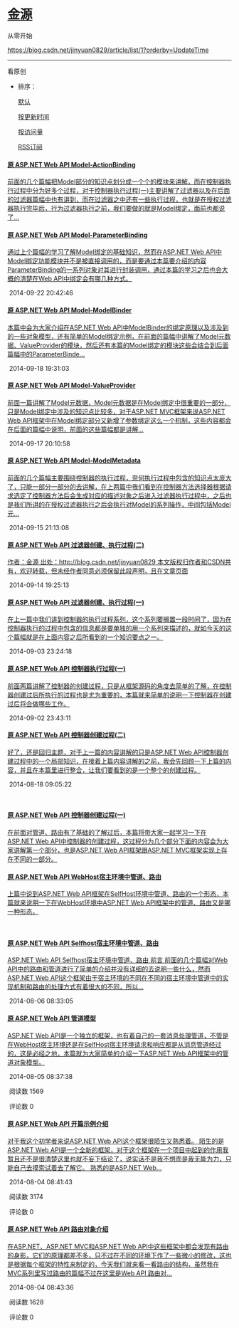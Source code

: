 



#  				[金源](https://blog.csdn.net/jinyuan0829)

从零开始

https://blog.csdn.net/jinyuan0829/article/list/1?orderby=UpdateTime





---

看原创

- 排序：

  [默认](https://blog.csdn.net/jinyuan0829/article/list)

  [按更新时间](javascript:void(0);)

  [按访问量](https://blog.csdn.net/jinyuan0829/article/list?orderby=ViewCount)

  [ RSS订阅](https://blog.csdn.net/jinyuan0829/rss/list)     

####          [         原        ASP.NET Web API Model-ActionBinding      ](https://blog.csdn.net/JinYuan0829/article/details/39556593)     

​       [          前面的几个篇幅把Model部分的知识点划分成一个个的模块来讲解，而在控制器执行过程中分为好多个过程，对于控制器执行过程(一)主要讲解了过滤器以及在后面的过滤器篇幅中也有讲到，而在过滤器之中还有一些执行过程，也就是在授权过滤器执行完毕后，行为过滤器执行之前，我们要做的就是Model绑定，面前也都说了...       ](https://blog.csdn.net/JinYuan0829/article/details/39556593)     

   

####          [         原        ASP.NET Web API Model-ParameterBinding      ](https://blog.csdn.net/JinYuan0829/article/details/39481611)

​       [         通过上个篇幅的学习了解Model绑定的基础知识，然而在ASP.NET Web  API中Model绑定功能模块并不是被直接调用的，而是要通过本篇要介绍的内容ParameterBinding的一系列对象对其进行封装调用，通过本篇的学习之后也会大概的清楚在Web  API中绑定会有哪几种方式。      ](https://blog.csdn.net/JinYuan0829/article/details/39481611)     

​         2014-09-22 20:42:46       

 

####          [         原        ASP.NET Web API Model-ModelBinder      ](https://blog.csdn.net/JinYuan0829/article/details/39377095)     

​       [         本篇中会为大家介绍在ASP.NET Web  API中ModelBinder的绑定原理以及涉及到的一些对象模型，还有简单的Model绑定示例，在前面的篇幅中讲解了Model元数据、ValueProvider的模块，然后还有本篇的Model绑定的模块这些会结合到后面篇幅中的ParameterBinde...       ](https://blog.csdn.net/JinYuan0829/article/details/39377095)     

​         2014-09-18 19:31:03       

 

####          [         原        ASP.NET Web API Model-ValueProvider      ](https://blog.csdn.net/JinYuan0829/article/details/39347345)     

​       [          前面一篇讲解了Model元数据，Model元数据是在Model绑定中很重要的一部分，只是Model绑定中涉及的知识点比较多，对于ASP.NET  MVC框架来说ASP.NET Web  API框架中在Model绑定部分又新增了参数绑定这么一个机制，这些内容都会在后面的篇幅中说明，前面的这些篇幅都是讲解...      ](https://blog.csdn.net/JinYuan0829/article/details/39347345)     

​         2014-09-17 20:10:58       

 

####          [         原        ASP.NET Web API Model-ModelMetadata      ](https://blog.csdn.net/JinYuan0829/article/details/39298513)     

​       [          前面的几个篇幅主要围绕控制器的执行过程，奈何执行过程中包含的知识点太庞大了，只能一部分一部分的去讲解，在上两篇中我们看到在控制器方法选择器根据请求选定了控制器方法后会生成对应的描述对象之后进入过滤器执行过程中，之后也是我们所讲的在授权过滤器执行之后会执行对Model的系列操作，中间包括Model元...       ](https://blog.csdn.net/JinYuan0829/article/details/39298513)     

​         2014-09-15 21:13:08       



 

####          [         原        ASP.NET Web API 过滤器创建、执行过程(二)      ](https://blog.csdn.net/JinYuan0829/article/details/39272101)     

​       [         作者：金源  出处：http://blog.csdn.net/jinyuan0829 本文版权归作者和CSDN共有，欢迎转载，但未经作者同意必须保留此段声明，且在文章页面      ](https://blog.csdn.net/JinYuan0829/article/details/39272101)     

​         2014-09-14 19:25:13       

 

####          [         原        ASP.NET Web API 过滤器创建、执行过程(一)      ](https://blog.csdn.net/JinYuan0829/article/details/39036065)     

​       [         在上一篇中我们讲到控制器的执行过程系列，这个系列要搁置一段时间了，因为在控制器执行的过程中包含的信息都是要单独的用一个系列来描述的，就如今天的这个篇幅就是在上面内容之后所看到的一个知识要点之一。      ](https://blog.csdn.net/JinYuan0829/article/details/39036065)     

​         2014-09-03 23:24:18       



 

####          [         原        ASP.NET Web API 控制器执行过程(一)      ](https://blog.csdn.net/JinYuan0829/article/details/39014217)     

​       [         前面两篇讲解了控制器的创建过程，只是从框架源码的角度去简单的了解，在控制器创建过后所执行的过程也是尤为重要的，本篇就来简单的说明一下控制器在创建过后将会做哪些工作。      ](https://blog.csdn.net/JinYuan0829/article/details/39014217)     

​         2014-09-02 23:43:11       

 

####          [         原        ASP.NET Web API 控制器创建过程(二)      ](https://blog.csdn.net/JinYuan0829/article/details/38655505)     

​       [         好了，还是回归主题，对于上一篇的内容讲解的只是ASP.NET Web API控制器创建过程中的一个局部知识，在接着上篇内容讲解的之前，我会先回顾一下上篇的内容，并且在本篇里进行整合，让我们要看到的是一个整个的创建过程。      ](https://blog.csdn.net/JinYuan0829/article/details/38655505)     

​         2014-08-18 09:05:22       



​          

####          [         原        ASP.NET Web API 控制器创建过程(一)      ](https://blog.csdn.net/JinYuan0829/article/details/38434367)     

​       [         在前面对管道、路由有了基础的了解过后，本篇将带大家一起学习一下在ASP.NET Web  API中控制器的创建过程，这过程分为几个部分下面的内容会为大家讲解第一个部分，也是ASP.NET Web API框架跟ASP.NET  MVC框架实现上存在不同的一部分。      ](https://blog.csdn.net/JinYuan0829/article/details/38434367)     

 

####          [         原        ASP.NET Web API WebHost宿主环境中管道、路由      ](https://blog.csdn.net/JinYuan0829/article/details/38412517)     

​       [         上篇中说到ASP.NET Web API框架在SelfHost环境中管道、路由的一个形态，本篇就来说明一下在WebHost环境中ASP.NET Web API框架中的管道、路由又是哪一种形态。      ](https://blog.csdn.net/JinYuan0829/article/details/38412517)     

​    

####          [         原        ASP.NET Web API Selfhost宿主环境中管道、路由      ](https://blog.csdn.net/JinYuan0829/article/details/38395451)     

​       [         ASP.NET Web API Selfhost宿主环境中管道、路由 前言 前面的几个篇幅对Web API中的路由和管道进行了简单的介绍并没有详细的去说明一些什么，然而ASP.NET Web API这个框架由于宿主环境的不同在不同的宿主环境中管道中的实现机制和路由的处理方式有着很大的不同，所以...      ](https://blog.csdn.net/JinYuan0829/article/details/38395451)     

​         2014-08-06 08:33:05       

  

####          [         原        ASP.NET Web API 管道模型      ](https://blog.csdn.net/JinYuan0829/article/details/38379135)

​       [         ASP.NET Web  API是一个独立的框架，也有着自己的一套消息处理管道，不管是在WebHost宿主环境还是在SelfHost宿主环境请求和响应都是从消息管道经过的，这是必经之地，本篇就为大家简单的介绍一下ASP.NET  Web API框架中的管道对象模型。      ](https://blog.csdn.net/JinYuan0829/article/details/38379135)     

​         2014-08-05 08:37:38       



​         阅读数 1569        



​         评论数 0        

####          [         原        ASP.NET Web API 开篇示例介绍      ](https://blog.csdn.net/JinYuan0829/article/details/38364755)     

​       [         对于我这个初学者来说ASP.NET Web API这个框架很陌生又熟悉着。 陌生的是ASP.NET Web API是一个全新的框架，对于这个框架在一个项目中起到的作用我暂且还不是很清楚这里也就不妄下结论了，说实话不是我不想而是我无能为力，只能自己去摸索试着去了解它。 熟悉的是ASP.NET Web...      ](https://blog.csdn.net/JinYuan0829/article/details/38364755)     

​         2014-08-04 08:41:43       



​         阅读数 3174        



​         评论数 0        

####          [         原        ASP.NET Web API 路由对象介绍      ](https://blog.csdn.net/JinYuan0829/article/details/38364761)     

​       [         在ASP.NET、ASP.NET MVC和ASP.NET Web  API中这些框架中都会发现有路由的身影，它们的原理都差不多，只不过在不同的环境下作了一些微小的修改，这也是根据每个框架的特性来制定的，今天我们就来看一看路由的结构，虽然我在MVC系列里写过路由的篇幅不过在这里是Web  API 路由对...      ](https://blog.csdn.net/JinYuan0829/article/details/38364761)     

​         2014-08-04 08:43:36       



​         阅读数 1628        



​         评论数 0        